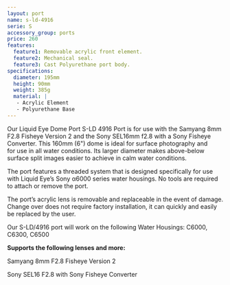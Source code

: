 ```yaml
---
layout: port
name: s-ld-4916
serie: S
accessory_group: ports
price: 260
features:
  feature1: Removable acrylic front element.
  feature2: Mechanical seal.
  feature3: Cast Polyurethane port body.
specifications:
  diameter: 195mm
  height: 90mm
  weight: 385g
  material: |
   - Acrylic Element
   - Polyurethane Base
---
```

Our Liquid Eye Dome Port S-LD 4916 Port is for use with the Samyang 8mm F2.8 Fisheye Version 2
and the Sony SEL16mm f2.8 with a Sony Fisheye Converter. This 160mm (6") dome is ideal for surface photography and for use in all water conditions. Its larger diameter makes above-below surface split images easier to achieve in calm water conditions.

The port features a threaded system that is designed specifically for use with Liquid Eye’s Sony α6000 series water housings. No tools are required to attach or remove the port.

The port’s acrylic lens is removable and replaceable in the event of damage. Change over does not require factory installation, it can quickly and easily be replaced by the user.

Our S-LD/4916 port will work on the following Water Housings: C6000, C6300, C6500

**Supports the following lenses and more:**

Samyang 8mm F2.8 Fisheye Version 2

Sony SEL16 F2.8 with Sony Fisheye Converter
